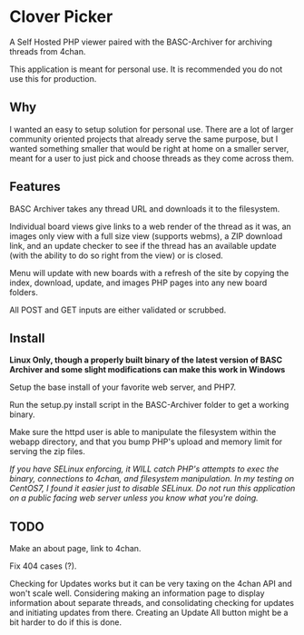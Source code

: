 Clover Picker
=============

A Self Hosted PHP viewer paired with the BASC-Archiver for archiving threads from 4chan.

This application is meant for personal use. It is recommended you do not use this for production.

Why
---

I wanted an easy to setup solution for personal use. There are a lot of larger community oriented projects that already serve the same purpose, but I wanted something smaller that would be right at home on a smaller server, meant for a user to just pick and choose threads as they come across them.

Features
--------

BASC Archiver takes any thread URL and downloads it to the filesystem.

Individual board views give links to a web render of the thread as it was, an images only view with a full size view (supports webms), a ZIP download link, and an update checker to see if the thread has an available update (with the ability to do so right from the view) or is closed.

Menu will update with new boards with a refresh of the site by copying the index, download, update, and images PHP pages into any new board folders.

All POST and GET inputs are either validated or scrubbed.

Install
-------

**Linux Only, though a properly built binary of the latest version of BASC Archiver and some slight modifications can make this work in Windows**

Setup the base install of your favorite web server, and PHP7.

Run the setup.py install script in the BASC-Archiver folder to get a working binary.

Make sure the httpd user is able to manipulate the filesystem within the webapp directory, and that you bump PHP's upload and memory limit for serving the zip files.

_If you have SELinux enforcing, it WILL catch PHP's attempts to exec the binary, connections to 4chan, and filesystem manipulation. In my testing on CentOS7, I found it easier just to disable SELinux. Do not run this application on a public facing web server unless you know what you're doing._

TODO
----

Make an about page, link to 4chan.

Fix 404 cases (?).

Checking for Updates works but it can be very taxing on the 4chan API and won't scale well. Considering making an information page to display information about separate threads, and consolidating checking for updates and initiating updates from there. Creating an Update All button might be a bit harder to do if this is done.

